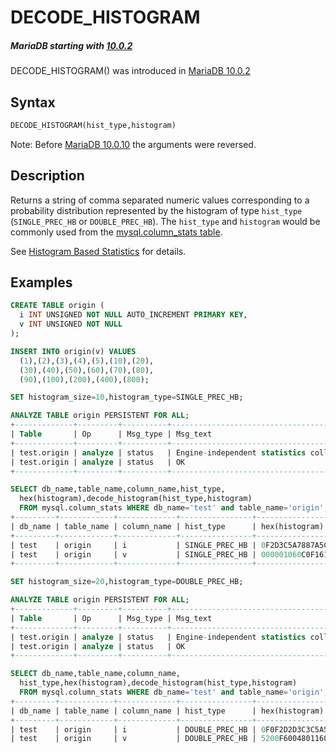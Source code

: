 # DECODE_HISTOGRAM

##### MariaDB starting with [10.0.2](/kb/en/mariadb-1002-release-notes/)

DECODE_HISTOGRAM() was introduced in [MariaDB 10.0.2](/kb/en/mariadb-1002-release-notes/)

## Syntax

```sql
DECODE_HISTOGRAM(hist_type,histogram)
```

Note: Before [MariaDB 10.0.10](/kb/en/mariadb-10010-release-notes/) the arguments were reversed.

## Description

Returns a string of comma separated numeric values corresponding to a probability distribution represented by the histogram of type `hist_type` (`SINGLE_PREC_HB` or `DOUBLE_PREC_HB`). The `hist_type` and `histogram` would be commonly used from the [mysql.column_stats table](/kb/en/mysqlcolumn_stats-table/).

See [Histogram Based Statistics](/replication/optimization-and-tuning/query-optimizations/statistics-for-optimizing-queries/histogram-based-statistics) for details.

## Examples

```sql
CREATE TABLE origin (
  i INT UNSIGNED NOT NULL AUTO_INCREMENT PRIMARY KEY,
  v INT UNSIGNED NOT NULL
);

INSERT INTO origin(v) VALUES 
  (1),(2),(3),(4),(5),(10),(20),
  (30),(40),(50),(60),(70),(80),
  (90),(100),(200),(400),(800);

SET histogram_size=10,histogram_type=SINGLE_PREC_HB;

ANALYZE TABLE origin PERSISTENT FOR ALL;
+-------------+---------+----------+-----------------------------------------+
| Table       | Op      | Msg_type | Msg_text                                |
+-------------+---------+----------+-----------------------------------------+
| test.origin | analyze | status   | Engine-independent statistics collected |
| test.origin | analyze | status   | OK                                      |
+-------------+---------+----------+-----------------------------------------+

SELECT db_name,table_name,column_name,hist_type,
  hex(histogram),decode_histogram(hist_type,histogram) 
  FROM mysql.column_stats WHERE db_name='test' and table_name='origin';
+---------+------------+-------------+----------------+----------------------+-------------------------------------------------------------------+
| db_name | table_name | column_name | hist_type      | hex(histogram)       | decode_histogram(hist_type,histogram)                             |
+---------+------------+-------------+----------------+----------------------+-------------------------------------------------------------------+
| test    | origin     | i           | SINGLE_PREC_HB | 0F2D3C5A7887A5C3D2F0 | 0.059,0.118,0.059,0.118,0.118,0.059,0.118,0.118,0.059,0.118,0.059 |
| test    | origin     | v           | SINGLE_PREC_HB | 000001060C0F161C1F7F | 0.000,0.000,0.004,0.020,0.024,0.012,0.027,0.024,0.012,0.376,0.502 |
+---------+------------+-------------+----------------+----------------------+-------------------------------------------------------------------+

SET histogram_size=20,histogram_type=DOUBLE_PREC_HB;

ANALYZE TABLE origin PERSISTENT FOR ALL;
+-------------+---------+----------+-----------------------------------------+
| Table       | Op      | Msg_type | Msg_text                                |
+-------------+---------+----------+-----------------------------------------+
| test.origin | analyze | status   | Engine-independent statistics collected |
| test.origin | analyze | status   | OK                                      |
+-------------+---------+----------+-----------------------------------------+

SELECT db_name,table_name,column_name,
  hist_type,hex(histogram),decode_histogram(hist_type,histogram) 
  FROM mysql.column_stats WHERE db_name='test' and table_name='origin';
+---------+------------+-------------+----------------+------------------------------------------+-----------------------------------------------------------------------------------------+
| db_name | table_name | column_name | hist_type      | hex(histogram)                           | decode_histogram(hist_type,histogram)                                                   |
+---------+------------+-------------+----------------+------------------------------------------+-----------------------------------------------------------------------------------------+
| test    | origin     | i           | DOUBLE_PREC_HB | 0F0F2D2D3C3C5A5A78788787A5A5C3C3D2D2F0F0 | 0.05882,0.11765,0.05882,0.11765,0.11765,0.05882,0.11765,0.11765,0.05882,0.11765,0.05882 |
| test    | origin     | v           | DOUBLE_PREC_HB | 5200F600480116067E0CB30F1B16831CB81FD67F | 0.00125,0.00250,0.00125,0.01877,0.02502,0.01253,0.02502,0.02502,0.01253,0.37546,0.50063 |
```
